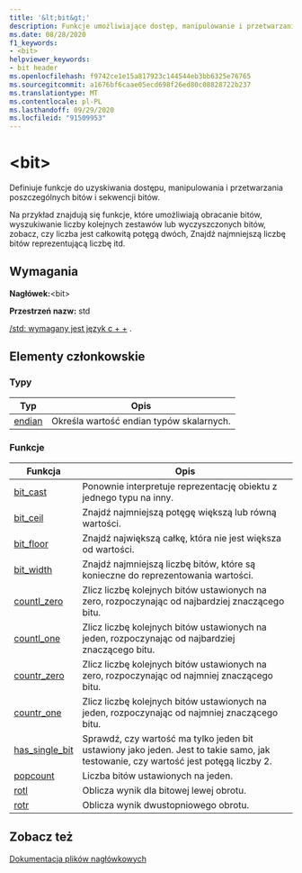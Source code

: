 ```yaml
---
title: '&lt;bit&gt;'
description: Funkcje umożliwiające dostęp, manipulowanie i przetwarzanie poszczególnych bitów i sekwencji bitów.
ms.date: 08/28/2020
f1_keywords:
- <bit>
helpviewer_keywords:
- bit header
ms.openlocfilehash: f9742ce1e15a817923c144544eb3bb6325e76765
ms.sourcegitcommit: a1676bf6caae05ecd698f26ed80c08828722b237
ms.translationtype: MT
ms.contentlocale: pl-PL
ms.lasthandoff: 09/29/2020
ms.locfileid: "91509953"
---
```

# <a name="ltbitgt"></a>&lt;bit&gt;

Definiuje funkcje do uzyskiwania dostępu, manipulowania i przetwarzania poszczególnych bitów i sekwencji bitów.

Na przykład znajdują się funkcje, które umożliwiają obracanie bitów, wyszukiwanie liczby kolejnych zestawów lub wyczyszczonych bitów, zobacz, czy liczba jest całkowitą potęgą dwóch, Znajdź najmniejszą liczbę bitów reprezentującą liczbę itd.

## <a name="requirements"></a>Wymagania

**Nagłówek:**\<bit>

**Przestrzeń nazw:** std

[/std: wymagany jest język c + +](../build/reference/std-specify-language-standard-version.md) .

## <a name="members"></a>Elementy członkowskie

### <a name="types"></a>Typy

| Typ | Opis |
|--------|----------|
| [endian](bit-enum.md) | Określa wartość endian typów skalarnych. |

### <a name="functions"></a>Funkcje

| Funkcja | Opis |
|-----|-----|
|[bit_cast](bit-functions.md#bit_cast) | Ponownie interpretuje reprezentację obiektu z jednego typu na inny. |
|[bit_ceil](bit-functions.md#bit_ceil) | Znajdź najmniejszą potęgę większą lub równą wartości. |
|[bit_floor](bit-functions.md#bit_floor) | Znajdź największą całkę, która nie jest większa od wartości. |
|[bit_width](bit-functions.md#bit_width) | Znajdź najmniejszą liczbę bitów, które są konieczne do reprezentowania wartości. |
|[countl_zero](bit-functions.md#countl_zero) | Zlicz liczbę kolejnych bitów ustawionych na zero, rozpoczynając od najbardziej znaczącego bitu. |
|[countl_one](bit-functions.md#countl_one) | Zlicz liczbę kolejnych bitów ustawionych na jeden, rozpoczynając od najbardziej znaczącego bitu. |
|[countr_zero](bit-functions.md#countr_zero) | Zlicz liczbę kolejnych bitów ustawionych na zero, rozpoczynając od najmniej znaczącego bitu. |
|[countr_one](bit-functions.md#countl_one) | Zlicz liczbę kolejnych bitów ustawionych na jeden, rozpoczynając od najmniej znaczącego bitu. |
|[has_single_bit](bit-functions.md#has_single_bit) | Sprawdź, czy wartość ma tylko jeden bit ustawiony jako jeden. Jest to takie samo, jak testowanie, czy wartość jest potęgą liczby 2. |
|[popcount](bit-functions.md#popcount) | Liczba bitów ustawionych na jeden. |
|[rotl](bit-functions.md#rotl) | Oblicza wynik dla bitowej lewej obrotu. |
|[rotr](bit-functions.md#rotr) | Oblicza wynik dwustopniowego obrotu. |

## <a name="see-also"></a>Zobacz też

[Dokumentacja plików nagłówkowych](cpp-standard-library-header-files.md)

